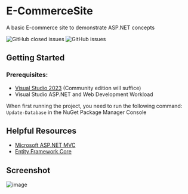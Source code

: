 # E-CommerceSite
A basic E-commerce site to demonstrate ASP.NET concepts

![GitHub closed issues](https://img.shields.io/github/issues-closed-raw/theZalmanian/Winter2023-CPW219-E-CommerceSite?color=green&label=Closed%20Issues&logo=github&logoColor=green)
![GitHub issues](https://img.shields.io/github/issues-raw/theZalmanian/Winter2023-CPW219-E-CommerceSite?color=red&label=Open%20Issues&logo=Github&logoColor=red)

## Getting Started
### Prerequisites: 
- [Visual Studio 2023](https://developer.microsoft.com/en-us/windows/downloads/) (Community edition will suffice)
- Visual Studio ASP.NET and Web Development Workload

When first running the project, you need to run the following command: ` Update-Database ` in the NuGet Package Manager Console

## Helpful Resources
- [Microsoft ASP.NET MVC](https://learn.microsoft.com/en-us/aspnet/mvc/)
- [Entity Framework Core](https://learn.microsoft.com/en-us/ef/core/)

## Screenshot
![image](https://user-images.githubusercontent.com/103011701/215015919-d9055cac-d4f8-4b47-8aad-a3a506759a05.png)
